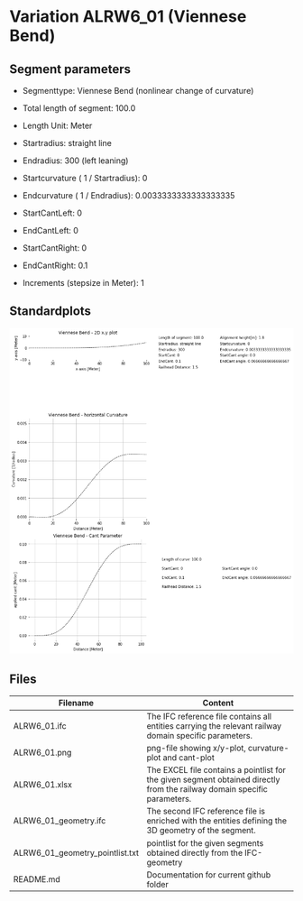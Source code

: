 # Variation ALRW6_01 (Viennese Bend)

## Segment parameters

* Segmenttype: Viennese Bend (nonlinear change of curvature)

* Total length of segment: 100.0

* Length Unit: Meter

* Startradius: straight line

* Endradius: 300 (left leaning)

* Startcurvature ( 1 / Startradius): 0

* Endcurvature ( 1 / Endradius): 0.0033333333333333335

* StartCantLeft: 0

* EndCantLeft: 0

* StartCantRight: 0

* EndCantRight: 0.1

* Increments (stepsize in Meter): 1

## Standardplots

<img src="./ALRW6_01.png">


## Files


| Filename                      | Content |
| ----------------------------- | --------------------------------------------------------------------------------------------- |
| ALRW6_01.ifc | The IFC reference file contains all entities carrying the relevant railway domain specific parameters. |
| ALRW6_01.png | png-file showing x/y-plot, curvature-plot and cant-plot  |
| ALRW6_01.xlsx | The EXCEL file contains a pointlist for the given segment obtained directly from the railway domain specific parameters.  |
| ALRW6_01_geometry.ifc | The second IFC reference file is enriched with the entities defining the 3D geometry of the segment.  |
| ALRW6_01_geometry_pointlist.txt | pointlist for the given segments obtained directly from the IFC-geometry  |
| README.md | Documentation for current github folder  |


